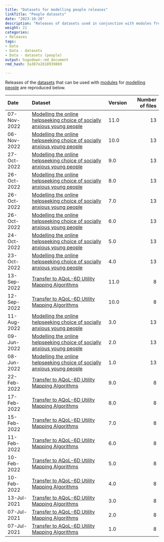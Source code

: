 ```yaml
---
title: "Datasets for modelling people releases"
linkTitle: "People datasets"
date: "2023-10-20"
description: "Releases of datasets used in conjunction with modules from the Spring To Life model of people."
weight: 21
categories: 
- Releases
tags: 
- Data
- Data - datasets
- Data - datasets (people)
output: hugodown::md_document
rmd_hash: 3a387e2818939869

---
```


Releases of the [datasets](/docs/model/datasets/) that can be used with [modules](/docs/getting-started/concepts/module/) for [modelling people](/docs/model/modules/using-modules/people/) are reproduced below.

<html>


<body>






<div id="header">




</div>


<table class="table table-striped" style="margin-left: auto; margin-right: auto;">
<thead>
<tr>
<th style="text-align:left;">
Date
</th>
<th style="text-align:left;">
Dataset
</th>
<th style="text-align:left;">
Version
</th>
<th style="text-align:right;">
Number of files
</th>
</tr>
</thead>
<tbody>
<tr>
<td style="text-align:left;">
07-Nov-2022
</td>
<td style="text-align:left;">
<a href="https://doi.org/https://doi.org/10.7910/DVN/VGPIPS" style="     ">Modelling
the online helpseeking choice of socially anxious young people</a>
</td>
<td style="text-align:left;">
11.0
</td>
<td style="text-align:right;">
13
</td>
</tr>
<tr>
<td style="text-align:left;">
06-Nov-2022
</td>
<td style="text-align:left;">
<a href="https://doi.org/https://doi.org/10.7910/DVN/VGPIPS" style="     ">Modelling
the online helpseeking choice of socially anxious young people</a>
</td>
<td style="text-align:left;">
10.0
</td>
<td style="text-align:right;">
13
</td>
</tr>
<tr>
<td style="text-align:left;">
27-Oct-2022
</td>
<td style="text-align:left;">
<a href="https://doi.org/https://doi.org/10.7910/DVN/VGPIPS" style="     ">Modelling
the online helpseeking choice of socially anxious young people</a>
</td>
<td style="text-align:left;">
9.0
</td>
<td style="text-align:right;">
13
</td>
</tr>
<tr>
<td style="text-align:left;">
26-Oct-2022
</td>
<td style="text-align:left;">
<a href="https://doi.org/https://doi.org/10.7910/DVN/VGPIPS" style="     ">Modelling
the online helpseeking choice of socially anxious young people</a>
</td>
<td style="text-align:left;">
8.0
</td>
<td style="text-align:right;">
13
</td>
</tr>
<tr>
<td style="text-align:left;">
26-Oct-2022
</td>
<td style="text-align:left;">
<a href="https://doi.org/https://doi.org/10.7910/DVN/VGPIPS" style="     ">Modelling
the online helpseeking choice of socially anxious young people</a>
</td>
<td style="text-align:left;">
7.0
</td>
<td style="text-align:right;">
13
</td>
</tr>
<tr>
<td style="text-align:left;">
26-Oct-2022
</td>
<td style="text-align:left;">
<a href="https://doi.org/https://doi.org/10.7910/DVN/VGPIPS" style="     ">Modelling
the online helpseeking choice of socially anxious young people</a>
</td>
<td style="text-align:left;">
6.0
</td>
<td style="text-align:right;">
13
</td>
</tr>
<tr>
<td style="text-align:left;">
24-Oct-2022
</td>
<td style="text-align:left;">
<a href="https://doi.org/https://doi.org/10.7910/DVN/VGPIPS" style="     ">Modelling
the online helpseeking choice of socially anxious young people</a>
</td>
<td style="text-align:left;">
5.0
</td>
<td style="text-align:right;">
13
</td>
</tr>
<tr>
<td style="text-align:left;">
23-Oct-2022
</td>
<td style="text-align:left;">
<a href="https://doi.org/https://doi.org/10.7910/DVN/VGPIPS" style="     ">Modelling
the online helpseeking choice of socially anxious young people</a>
</td>
<td style="text-align:left;">
4.0
</td>
<td style="text-align:right;">
13
</td>
</tr>
<tr>
<td style="text-align:left;">
13-Sep-2022
</td>
<td style="text-align:left;">
<a href="https://doi.org/https://doi.org/10.7910/DVN/DKDIB0" style="     ">Transfer
to AQoL-6D Utility Mapping Algorithms</a>
</td>
<td style="text-align:left;">
11.0
</td>
<td style="text-align:right;">
8
</td>
</tr>
<tr>
<td style="text-align:left;">
12-Sep-2022
</td>
<td style="text-align:left;">
<a href="https://doi.org/https://doi.org/10.7910/DVN/DKDIB0" style="     ">Transfer
to AQoL-6D Utility Mapping Algorithms</a>
</td>
<td style="text-align:left;">
10.0
</td>
<td style="text-align:right;">
8
</td>
</tr>
<tr>
<td style="text-align:left;">
11-Aug-2022
</td>
<td style="text-align:left;">
<a href="https://doi.org/https://doi.org/10.7910/DVN/VGPIPS" style="     ">Modelling
the online helpseeking choice of socially anxious young people</a>
</td>
<td style="text-align:left;">
3.0
</td>
<td style="text-align:right;">
13
</td>
</tr>
<tr>
<td style="text-align:left;">
09-Jun-2022
</td>
<td style="text-align:left;">
<a href="https://doi.org/https://doi.org/10.7910/DVN/VGPIPS" style="     ">Modelling
the online helpseeking choice of socially anxious young people</a>
</td>
<td style="text-align:left;">
2.0
</td>
<td style="text-align:right;">
13
</td>
</tr>
<tr>
<td style="text-align:left;">
08-Jun-2022
</td>
<td style="text-align:left;">
<a href="https://doi.org/https://doi.org/10.7910/DVN/VGPIPS" style="     ">Modelling
the online helpseeking choice of socially anxious young people</a>
</td>
<td style="text-align:left;">
1.0
</td>
<td style="text-align:right;">
13
</td>
</tr>
<tr>
<td style="text-align:left;">
22-Feb-2022
</td>
<td style="text-align:left;">
<a href="https://doi.org/https://doi.org/10.7910/DVN/DKDIB0" style="     ">Transfer
to AQoL-6D Utility Mapping Algorithms</a>
</td>
<td style="text-align:left;">
9.0
</td>
<td style="text-align:right;">
8
</td>
</tr>
<tr>
<td style="text-align:left;">
17-Feb-2022
</td>
<td style="text-align:left;">
<a href="https://doi.org/https://doi.org/10.7910/DVN/DKDIB0" style="     ">Transfer
to AQoL-6D Utility Mapping Algorithms</a>
</td>
<td style="text-align:left;">
8.0
</td>
<td style="text-align:right;">
8
</td>
</tr>
<tr>
<td style="text-align:left;">
15-Feb-2022
</td>
<td style="text-align:left;">
<a href="https://doi.org/https://doi.org/10.7910/DVN/DKDIB0" style="     ">Transfer
to AQoL-6D Utility Mapping Algorithms</a>
</td>
<td style="text-align:left;">
7.0
</td>
<td style="text-align:right;">
8
</td>
</tr>
<tr>
<td style="text-align:left;">
11-Feb-2022
</td>
<td style="text-align:left;">
<a href="https://doi.org/https://doi.org/10.7910/DVN/DKDIB0" style="     ">Transfer
to AQoL-6D Utility Mapping Algorithms</a>
</td>
<td style="text-align:left;">
6.0
</td>
<td style="text-align:right;">
8
</td>
</tr>
<tr>
<td style="text-align:left;">
10-Feb-2022
</td>
<td style="text-align:left;">
<a href="https://doi.org/https://doi.org/10.7910/DVN/DKDIB0" style="     ">Transfer
to AQoL-6D Utility Mapping Algorithms</a>
</td>
<td style="text-align:left;">
5.0
</td>
<td style="text-align:right;">
8
</td>
</tr>
<tr>
<td style="text-align:left;">
10-Feb-2022
</td>
<td style="text-align:left;">
<a href="https://doi.org/https://doi.org/10.7910/DVN/DKDIB0" style="     ">Transfer
to AQoL-6D Utility Mapping Algorithms</a>
</td>
<td style="text-align:left;">
4.0
</td>
<td style="text-align:right;">
8
</td>
</tr>
<tr>
<td style="text-align:left;">
13-Jul-2021
</td>
<td style="text-align:left;">
<a href="https://doi.org/https://doi.org/10.7910/DVN/DKDIB0" style="     ">Transfer
to AQoL-6D Utility Mapping Algorithms</a>
</td>
<td style="text-align:left;">
3.0
</td>
<td style="text-align:right;">
8
</td>
</tr>
<tr>
<td style="text-align:left;">
07-Jul-2021
</td>
<td style="text-align:left;">
<a href="https://doi.org/https://doi.org/10.7910/DVN/DKDIB0" style="     ">Transfer
to AQoL-6D Utility Mapping Algorithms</a>
</td>
<td style="text-align:left;">
2.0
</td>
<td style="text-align:right;">
8
</td>
</tr>
<tr>
<td style="text-align:left;">
07-Jul-2021
</td>
<td style="text-align:left;">
<a href="https://doi.org/https://doi.org/10.7910/DVN/DKDIB0" style="     ">Transfer
to AQoL-6D Utility Mapping Algorithms</a>
</td>
<td style="text-align:left;">
1.0
</td>
<td style="text-align:right;">
8
</td>
</tr>
</tbody>
</table>





<script>

// add bootstrap table styles to pandoc tables
function bootstrapStylePandocTables() {
  $('tr.odd').parent('tbody').parent('table').addClass('table table-condensed');
}
$(document).ready(function () {
  bootstrapStylePandocTables();
});


</script>

<!-- tabsets -->

<script>
$(document).ready(function () {
  window.buildTabsets("TOC");
});

$(document).ready(function () {
  $('.tabset-dropdown > .nav-tabs > li').click(function () {
    $(this).parent().toggleClass('nav-tabs-open');
  });
});
</script>

<!-- code folding -->


<!-- dynamically load mathjax for compatibility with self-contained -->
<script>
  (function () {
    var script = document.createElement("script");
    script.type = "text/javascript";
    script.src  = "https://mathjax.rstudio.com/latest/MathJax.js?config=TeX-AMS-MML_HTMLorMML";
    document.getElementsByTagName("head")[0].appendChild(script);
  })();
</script>

</body>
</html>


